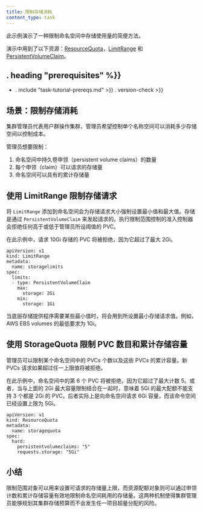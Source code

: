 ```yaml
---
title: 限制存储消耗
content_type: task
---
```

<!--
---
title: Limit Storage Consumption
content_type: task
---
-->


<!-- overview -->

<!--
This example demonstrates an easy way to limit the amount of storage consumed in a namespace.
-->
此示例演示了一种限制命名空间中存储使用量的简便方法。

<!--
The following resources are used in the demonstration: [ResourceQuota](/docs/concepts/policy/resource-quotas/),
[LimitRange](/docs/tasks/administer-cluster/memory-default-namespace/),
and [PersistentVolumeClaim](/docs/concepts/storage/persistent-volumes/).
-->
演示中用到了以下资源：[ResourceQuota](/docs/concepts/policy/resource-quotas/)，[LimitRange](/docs/tasks/administer-cluster/memory-default-namespace/) 和 [PersistentVolumeClaim](/docs/concepts/storage/persistent-volumes/)。



## . heading "prerequisites" %}}


* . include "task-tutorial-prereqs.md" >}} . version-check >}}



<!-- steps -->

<!--
## Scenario: Limiting Storage Consumption
-->
## 场景：限制存储消耗

<!--
The cluster-admin is operating a cluster on behalf of a user population and the admin wants to control
how much storage a single namespace can consume in order to control cost.
-->
集群管理员代表用户群操作集群，管理员希望控制单个名称空间可以消耗多少存储空间以控制成本。

<!--
The admin would like to limit:
-->
管理员想要限制：

<!--
1. The number of persistent volume claims in a namespace
2. The amount of storage each claim can request
3. The amount of cumulative storage the namespace can have
-->
1. 命名空间中持久卷申领（persistent volume claims）的数量
2. 每个申领（claim）可以请求的存储量
3. 命名空间可以具有的累计存储量

<!--
## LimitRange to limit requests for storage
-->
## 使用 LimitRange 限制存储请求

<!--
Adding a `LimitRange` to a namespace enforces storage request sizes to a minimum and maximum. Storage is requested via `PersistentVolumeClaim`. The admission controller that enforces limit ranges will reject any PVC that is above or below the values set by the admin.
-->
将 `LimitRange` 添加到命名空间会为存储请求大小强制设置最小值和最大值。存储是通过 `PersistentVolumeClaim` 来发起请求的。执行限制范围控制的准入控制器会拒绝任何高于或低于管理员所设阈值的 PVC。

<!--
In this example, a PVC requesting 10Gi of storage would be rejected because it exceeds the 2Gi max.
-->
在此示例中，请求 10Gi 存储的 PVC 将被拒绝，因为它超过了最大 2Gi。

```
apiVersion: v1
kind: LimitRange
metadata:
  name: storagelimits
spec:
  limits:
  - type: PersistentVolumeClaim
    max:
      storage: 2Gi
    min:
      storage: 1Gi
```

<!--
Minimum storage requests are used when the underlying storage provider requires certain minimums. For example,
AWS EBS volumes have a 1Gi minimum requirement.
-->
当底层存储提供程序需要某些最小值时，将会用到所设置最小存储请求值。例如，AWS EBS volumes 的最低要求为 1Gi。

<!--
## StorageQuota to limit PVC count and cumulative storage capacity
-->
## 使用 StorageQuota 限制 PVC 数目和累计存储容量

<!--
Admins can limit the number of PVCs in a namespace as well as the cumulative capacity of those PVCs. New PVCs that exceed
either maximum value will be rejected.
-->
管理员可以限制某个命名空间中的 PVCs 个数以及这些 PVCs 的累计容量。新 PVCs 请求如果超过任一上限值将被拒绝。

<!--
In this example, a 6th PVC in the namespace would be rejected because it exceeds the maximum count of 5. Alternatively,
a 5Gi maximum quota when combined with the 2Gi max limit above, cannot have 3 PVCs where each has 2Gi. That would be 6Gi requested
 for a namespace capped at 5Gi.
-->
在此示例中，命名空间中的第 6 个 PVC 将被拒绝，因为它超过了最大计数 5。或者，当与上面的 2Gi 最大容量限制结合在一起时，意味着 5Gi 的最大配额不能支持 3 个都是 2Gi 的 PVC。后者实际上是向命名空间请求 6Gi 容量，而该命令空间已经设置上限为 5Gi。

```
apiVersion: v1
kind: ResourceQuota
metadata:
  name: storagequota
spec:
  hard:
    persistentvolumeclaims: "5"
    requests.storage: "5Gi"
```



<!-- discussion -->

<!--
## Summary
-->
## 小结

<!--
A limit range can put a ceiling on how much storage is requested while a resource quota can effectively cap the storage consumed by a namespace through claim counts and cumulative storage capacity. The allows a cluster-admin to plan their
cluster's storage budget without risk of any one project going over their allotment.
-->
限制范围对象可以用来设置可请求的存储量上限，而资源配额对象则可以通过申领计数和累计存储容量有效地限制命名空间耗用的存储量。这两种机制使得集群管理员能够规划其集群存储预算而不会发生任一项目超量分配的风险。





